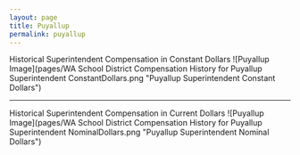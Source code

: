```yaml
---
layout: page
title: Puyallup
permalink: puyallup
---
```



Historical Superintendent Compensation in Constant Dollars
![Puyallup Image](pages/WA School District Compensation History for Puyallup Superintendent ConstantDollars.png "Puyallup Superintendent Constant Dollars")

___

Historical Superintendent Compensation in Current Dollars
![Puyallup Image](pages/WA School District Compensation History for Puyallup Superintendent NominalDollars.png "Puyallup Superintendent Nominal Dollars")